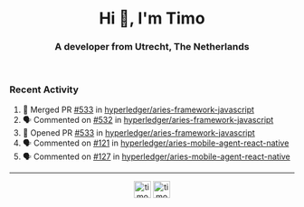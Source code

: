<h1 align="center">Hi 👋, I'm Timo</h1>
<h3 align="center">A developer from Utrecht, The Netherlands</h3>
<br/>
<!-- https://github.com/rahuldkjain/github-profile-readme-generator --!>

<!--  <p align="left"><img src="https://github-readme-stats.vercel.app/api?username=timoglastra&show_icons=true&count_private=true&" alt="timoglastra" /></p> --!>

<!--
Github language stats
<p align="left"><img src="https://github-readme-stats.vercel.app/api/top-langs/?username=timoglastra&layout=compact" alt="timoglastra" /><p>
-->

<!-- Codestats language stats -->
<!-- <p align="left"><img src="https://codestats-readme.vercel.app/api/top-langs/?username=timoglastra&layout=compact&language_count=12" alt="timoglastra" /><p>    --!>
  
<h3>Recent Activity</h3>

<!--START_SECTION:activity-->
1. 🎉 Merged PR [#533](https://github.com/hyperledger/aries-framework-javascript/pull/533) in [hyperledger/aries-framework-javascript](https://github.com/hyperledger/aries-framework-javascript)
2. 🗣 Commented on [#532](https://github.com/hyperledger/aries-framework-javascript/issues/532) in [hyperledger/aries-framework-javascript](https://github.com/hyperledger/aries-framework-javascript)
3. 💪 Opened PR [#533](https://github.com/hyperledger/aries-framework-javascript/pull/533) in [hyperledger/aries-framework-javascript](https://github.com/hyperledger/aries-framework-javascript)
4. 🗣 Commented on [#121](https://github.com/hyperledger/aries-mobile-agent-react-native/issues/121) in [hyperledger/aries-mobile-agent-react-native](https://github.com/hyperledger/aries-mobile-agent-react-native)
5. 🗣 Commented on [#127](https://github.com/hyperledger/aries-mobile-agent-react-native/issues/127) in [hyperledger/aries-mobile-agent-react-native](https://github.com/hyperledger/aries-mobile-agent-react-native)
<!--END_SECTION:activity-->

---

<p align="center">
<a href="https://twitter.com/timoglastra" target="blank"><img align="center" src="https://cdn.jsdelivr.net/npm/simple-icons@3.0.1/icons/twitter.svg" alt="timoglastra" height="30" width="30" /></a>
<a href="https://linkedin.com/in/timoglastra" target="blank"><img align="center" src="https://cdn.jsdelivr.net/npm/simple-icons@3.0.1/icons/linkedin.svg" alt="timoglastra" height="30" width="30" /></a>
</p>



